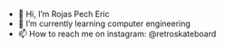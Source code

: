 - 👋 Hi, I’m Rojas Pech Eric
- 🌱 I’m currently learning computer engineering
- 📫 How to reach me on instagram: @retroskateboard
